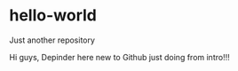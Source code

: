 # hello-world
Just another repository

Hi guys,
Depinder here new to Github just doing from intro!!!
